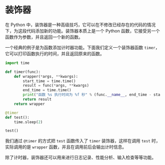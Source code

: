 # 装饰器

在 Python 中，装饰器是一种高级技巧，它可以在不修改已经存在的代码的情况下，为这段代码添加新的功能。装饰器本质上是一个 Python 函数，它接受另一个函数作为参数，并且返回一个新的函数。

一个经典的例子是为函数添加计时器功能。下面我们定义一个装饰器函数 `timer`，它可以打印函数执行的时间，并且返回原来的函数。

```python
import time

def timer(func):
    def wrapper(*args, **kwargs):
        start_time = time.time()
        result = func(*args, **kwargs)
        end_time = time.time()
        print("函数 %s 执行时间为 %f 秒" % (func.__name__, end_time - start_time))
        return result
    return wrapper

@timer
def test():
    time.sleep(2)

test()
```

我们通过 `@timer` 的方式把 `test` 函数传入了 `timer` 装饰器，这样在调用 `test` 时，实际调用的是 `wrapper` 函数，并且在调用前后会输出计时信息。

除了计时器，装饰器还可以用来进行日志记录、性能分析、输入检查等等功能。